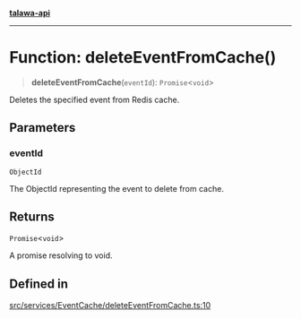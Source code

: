 [**talawa-api**](../../../../README.md)

***

# Function: deleteEventFromCache()

> **deleteEventFromCache**(`eventId`): `Promise`\<`void`\>

Deletes the specified event from Redis cache.

## Parameters

### eventId

`ObjectId`

The ObjectId representing the event to delete from cache.

## Returns

`Promise`\<`void`\>

A promise resolving to void.

## Defined in

[src/services/EventCache/deleteEventFromCache.ts:10](https://github.com/Suyash878/talawa-api/blob/b5a9d8b4a1ea678a3d6f5b710b3721f91a3052fc/src/services/EventCache/deleteEventFromCache.ts#L10)
